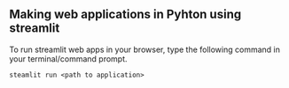 ## Making web applications in Pyhton using streamlit
To run streamlit web apps in your browser, type the following command in your terminal/command prompt.
```
steamlit run <path to application>
```